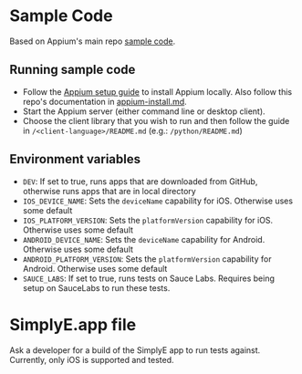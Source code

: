 # Sample Code

Based on Appium's main repo [sample code](https://github.com/appium/appium).

## Running sample code

* Follow the [Appium setup guide](https://github.com/appium/appium/blob/master/docs/en/about-appium/getting-started.md) to install Appium locally. Also follow this repo's documentation in [appium-install.md](./appium-install.md).
* Start the Appium server (either command line or desktop client).
* Choose the client library that you wish to run and then follow the guide in `/<client-language>/README.md` (e.g.: `/python/README.md`)

## Environment variables

* `DEV`: If set to true, runs  apps that are downloaded from GitHub, otherwise runs apps that are in local directory
* `IOS_DEVICE_NAME`: Sets the `deviceName` capability for iOS. Otherwise uses some default
* `IOS_PLATFORM_VERSION`: Sets the `platformVersion` capability for iOS. Otherwise uses some default
* `ANDROID_DEVICE_NAME`: Sets the `deviceName` capability for Android. Otherwise uses some default
* `ANDROID_PLATFORM_VERSION`: Sets the `platformVersion` capability for Android. Otherwise uses some default
* `SAUCE_LABS`: If set to true, runs tests on Sauce Labs. Requires being setup on SauceLabs to run these tests.

# SimplyE.app file

Ask a developer for a build of the SimplyE app to run tests against. Currently, only iOS is supported and tested.
